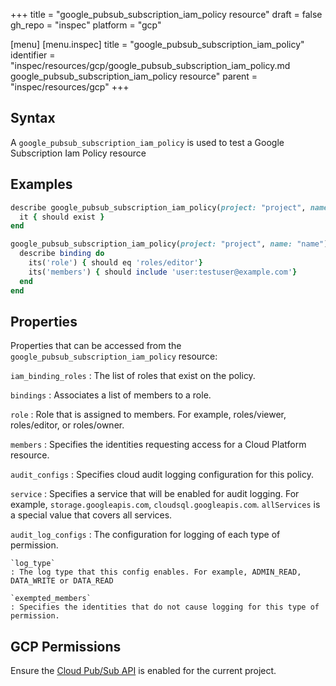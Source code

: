 +++
title = "google_pubsub_subscription_iam_policy resource"
draft = false
gh_repo = "inspec"
platform = "gcp"

[menu]
  [menu.inspec]
    title = "google_pubsub_subscription_iam_policy"
    identifier = "inspec/resources/gcp/google_pubsub_subscription_iam_policy.md google_pubsub_subscription_iam_policy resource"
    parent = "inspec/resources/gcp"
+++

## Syntax

A `google_pubsub_subscription_iam_policy` is used to test a Google Subscription Iam Policy resource

## Examples

```ruby
describe google_pubsub_subscription_iam_policy(project: "project", name: "name") do
  it { should exist }
end

google_pubsub_subscription_iam_policy(project: "project", name: "name").bindings.each do |binding|
  describe binding do
    its('role') { should eq 'roles/editor'}
    its('members') { should include 'user:testuser@example.com'}
  end
end
```

## Properties

Properties that can be accessed from the `google_pubsub_subscription_iam_policy` resource:

`iam_binding_roles`
: The list of roles that exist on the policy.

`bindings`
: Associates a list of members to a role.

  `role`
  : Role that is assigned to members. For example, roles/viewer, roles/editor, or roles/owner.

  `members`
  : Specifies the identities requesting access for a Cloud Platform resource.

`audit_configs`
: Specifies cloud audit logging configuration for this policy.

  `service`
  : Specifies a service that will be enabled for audit logging. For example, `storage.googleapis.com`, `cloudsql.googleapis.com`. `allServices`  is a special value that covers all services.

  `audit_log_configs`
  : The configuration for logging of each type of permission.

    `log_type`
    : The log type that this config enables. For example, ADMIN_READ, DATA_WRITE or DATA_READ

    `exempted_members`
    : Specifies the identities that do not cause logging for this type of permission.

## GCP Permissions

Ensure the [Cloud Pub/Sub API](https://console.cloud.google.com/apis/library/pubsub.googleapis.com/) is enabled for the current project.
